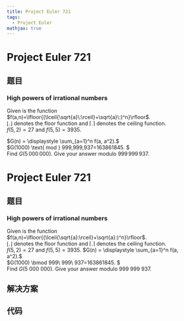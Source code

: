 ```yaml
---
title: Project Euler 721
tags:
  - Project Euler
mathjax: true
---
```

<escape><!-- more --></escape>
    
# Project Euler 721
## 题目
### High powers of irrational numbers


Given is the function $f(a,n)=\lfloor{(\lceil{\sqrt{a}\:\rceil}+\sqrt{a}\:)^n}\rfloor$.<br />
$\lfloor{.}\rfloor$ denotes the floor function and $\lceil{.}\rceil$ denotes the ceiling function.<br />
$f(5,2)=27$ and $f(5,5)=3935$.


$G(n) = \displaystyle \sum_{a=1}^n f(a, a^2).$<br />
$G(1000) \text{ mod  } 999\,999\,937=163861845. $<br />
Find $G(5\,000\,000).$ Give your answer modulo $999\,999\,937$.



# Project Euler 721
## 题目
### High powers of irrational numbers

Given is the function $f(a,n)=\lfloor{(\lceil{\sqrt{a}:\rceil}+\sqrt{a}:)^n}\rfloor$.<br>$\lfloor{.}\rfloor$ denotes the floor function and $\lceil{.}\rceil$ denotes the ceiling function.<br>$f(5,2)=27$ and $f(5,5)=3935$.
$G(n) = \displaystyle \sum_{a=1}^n f(a, a^2).$<br>$G(1000) \bmod 999\ 999\ 937=163861845. $<br>Find $G(5\ 000\ 000).$ Give your answer modulo $999\ 999\ 937$.


## 解决方案


## 代码


